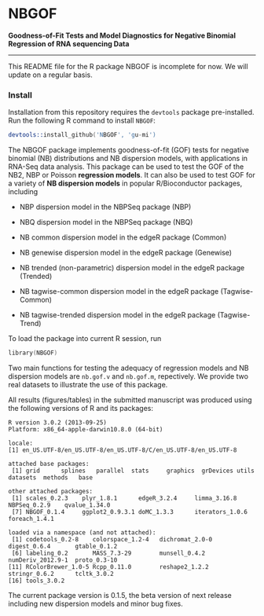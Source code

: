 NBGOF
=====

**Goodness-of-Fit Tests and Model Diagnostics for Negative Binomial Regression of RNA sequencing Data**

----------------------------------------------------------------------------------------------------

This README file for the R package NBGOF is incomplete for now. We will update on a regular basis.

### Install
Installation from this repository requires the `devtools` package pre-installed. Run the following R command to install `NBGOF`:

```S
devtools::install_github('NBGOF', 'gu-mi')
```

The NBGOF package implements goodness-of-fit (GOF) tests for negative binomial (NB) distributions and NB dispersion models, with applications in RNA-Seq data analysis. This package can be used to test the GOF of the NB2, NBP or Poisson **regression models**. It can also be used to test GOF for a variety of **NB dispersion models** in popular R/Bioconductor packages, including

* NBP dispersion model in the NBPSeq package (NBP)

* NBQ dispersion model in the NBPSeq package (NBQ)

* NB common dispersion model in the edgeR package (Common)

* NB genewise dispersion model in the edgeR package (Genewise)

* NB trended (non-parametric) dispersion model in the edgeR package (Trended)

* NB tagwise-common dispersion model in the edgeR package (Tagwise-Common)

* NB tagwise-trended dispersion model in the edgeR package (Tagwise-Trend)

To load the package into current R session, run

```S
library(NBGOF)
```
Two main functions for testing the adequacy of regression models and NB dispersion models are `nb.gof.v` and `nb.gof.m`, repectively. We provide two real datasets to illustrate the use of this package.

All results (figures/tables) in the submitted manuscript was produced using the following versions of R and its packages:

```{r}
R version 3.0.2 (2013-09-25)
Platform: x86_64-apple-darwin10.8.0 (64-bit)

locale:
[1] en_US.UTF-8/en_US.UTF-8/en_US.UTF-8/C/en_US.UTF-8/en_US.UTF-8

attached base packages:
 [1] grid      splines   parallel  stats     graphics  grDevices utils     datasets  methods   base     

other attached packages:
 [1] scales_0.2.3    plyr_1.8.1      edgeR_3.2.4     limma_3.16.8    NBPSeq_0.2.9    qvalue_1.34.0  
 [7] NBGOF_0.1.4     ggplot2_0.9.3.1 doMC_1.3.3      iterators_1.0.6 foreach_1.4.1  

loaded via a namespace (and not attached):
 [1] codetools_0.2-8    colorspace_1.2-4   dichromat_2.0-0    digest_0.6.4       gtable_0.1.2      
 [6] labeling_0.2       MASS_7.3-29        munsell_0.4.2      numDeriv_2012.9-1  proto_0.3-10      
[11] RColorBrewer_1.0-5 Rcpp_0.11.0        reshape2_1.2.2     stringr_0.6.2      tcltk_3.0.2       
[16] tools_3.0.2       
```

The current package version is 0.1.5, the beta version of next release including new dispersion models and minor bug fixes.
